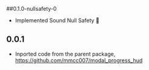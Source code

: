 ##0.1.0-nullsafety-0

-   Implemented Sound Null Safety 💪

## 0.0.1

-   Inported code from the parent package, https://github.com/mmcc007/modal_progress_hud
